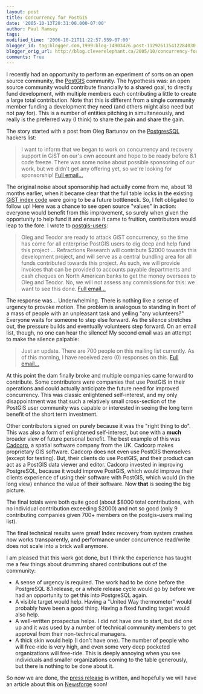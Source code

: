 ```yaml
---
layout: post
title: Concurrency for PostGIS
date: '2005-10-13T20:31:00.000-07:00'
author: Paul Ramsey
tags: 
modified_time: '2006-10-21T11:22:57.559-07:00'
blogger_id: tag:blogger.com,1999:blog-14903426.post-112926115412284030
blogger_orig_url: http://blog.cleverelephant.ca/2005/10/concurrency-for-postgis.html
comments: True
---
```


I recently had an opportunity to perform an experiment of sorts on an open source community, the [PostGIS](http://postgis.net/) community. The hypothesis was: an open source community would contribute financially to a shared goal, to directly fund development, with multiple members each contributing a little to create a large total contribution. Note that this is different from a single community member funding a development they need (and others might also need but not pay for). This is a number of entities pitching in simultaneously, and really is the preferred way (I think) to share the pain and share the gain.

The story started with a post from Oleg Bartunov on the [PostgresSQL](http://www.postgresql.org/) hackers list:

> I want to inform that we began to work on concurrency and recovery support in GiST on our's own account and hope to be ready before 8.1 code freeze. There was some noise about possible sponsoring of our work, but we didn't get any offering yet, so we're looking for sponsorship! [Full email...](http://archives.postgresql.org/pgsql-hackers/2005-06/msg00294.php)

The original noise about sponsorship had actually come from me, about 18 months earlier, when it became clear that the full table locks in the existing [GiST index code](http://www.sai.msu.su/%7Emegera/postgres/gist/) were going to be a future bottleneck. So, I felt obligated to follow up! Here was a chance to see open source "values" in action: everyone would benefit from this improvement, so surely when given the opportunity to help fund it and ensure it came to fruition, contributors would leap to the fore. I wrote to [postgis-users](http://lists.osgeo.org/pipermail/postgis-users/):

> Oleg and Teodor are ready to attack GiST concurrency, so the time has come for all enterprise PostGIS users to dig deep and help fund this project ... Refractions Research will contribute $2000 towards this development project, and will serve as a central bundling area for all funds contributed towards this project. As such, we will provide invoices that can be provided to accounts payable departments and cash cheques on North American banks to get the money oversees to Oleg and Teodor. No, we will not assess any commissions for this: we want to see this done. [Full email...](http://lists.osgeo.org/pipermail/postgis-users/2005-June/008294.html)

The response was... Underwhelming. There is nothing like a sense of urgency to provoke motion. The problem is analogous to standing in front of a mass of people with an unpleasant task and yelling "any volunteers?" Everyone waits for someone to step else forward. As the silence stretches out, the pressure builds and eventually volunteers step forward. On an email list, though, no one can hear the silence! My second email was an attempt to make the silence palpable:

> Just an update. There are 700 people on this mailing list currently. As of this morning, I have received zero (0) responses on this. [Full email...](http://lists.osgeo.org/pipermail/postgis-users/2005-June/008316.html)

At this point the dam finally broke and multiple companies came forward to contribute. Some contributors were companies that use PostGIS in their operations and could actually anticipate the future need for improved concurrency. This was classic enlightened self-interest, and my only disappointment was that such a relatively small cross-section of the PostGIS user community was capable or interested in seeing the long term benefit of the short term investment.

Other contributors signed on purely because it was the "right thing to do". This was also a form of enlightened self-interest, but one with a **much** broader view of future personal benefit.  The best example of this was [Cadcorp](http://www.cadcorp.com/), a spatial software company from the UK. Cadcorp makes proprietary GIS software. Cadcorp does not even use PostGIS themselves (except for testing). But, their clients do use PostGIS, and their product can act as a PostGIS data viewer and editor. Cadcorp invested in improving PostgreSQL, because it would improve PostGIS, which would improve their clients experience of using their software with PostGIS, which would (in the long view) enhance the value of their software. Now **that** is seeing the big picture.

The final totals were both quite good (about $8000 total contributions, with no individual contribution exceeding $2000) and not so good (only 9 contributing companies given 700+ members on the postgis-users mailing list).

The final technical results were great! Index recovery from system crashes now works transparently, and performance under concurrence read/write does not scale into a brick wall anymore.

I am pleased that this work got done, but I think the experience has taught me a few things about drumming shared contributions out of the community:

* A sense of urgency is required. The work had to be done before the PostgreSQL 8.1 release, or a whole release cycle would go by before we had an opportunity to get this into PostgreSQL again.
* A visible target would help. Having a "United Way thermometer" would probably have been a good thing. Having a fixed funding target would also help.
* A well-written prospectus helps. I did not have one to start, but did one up and it was used by a number of technical community members to get approval from their non-technical managers.
* A thick skin would help (I don't have one). The number of people who will free-ride is very high, and even some very deep pocketed organizations will free-ride. This is deeply annoying when you see individuals and smaller organizations coming to the table generously, but there is nothing to be done about it.

So now we are done, the [press release](http://www.refractions.net/news/index.php?file=20051003.data) is written, and hopefully we will have an article about this on [Newsforge](http://programming.newsforge.com/programming/05/10/12/1815254.shtml) soon!